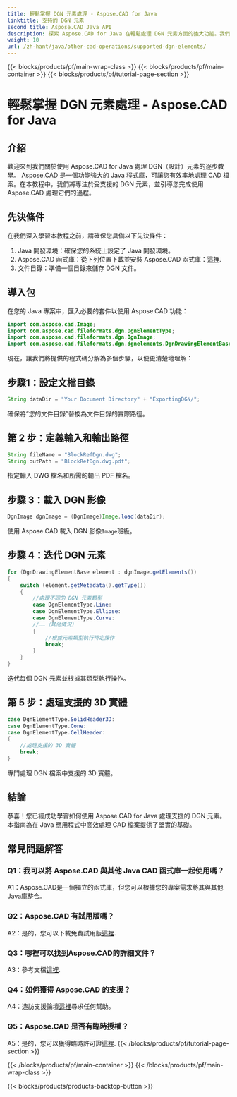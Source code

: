 ```yaml
---
title: 輕鬆掌握 DGN 元素處理 - Aspose.CAD for Java
linktitle: 支持的 DGN 元素
second_title: Aspose.CAD Java API
description: 探索 Aspose.CAD for Java 在輕鬆處理 DGN 元素方面的強大功能。我們的逐步指南可確保 CAD 檔案處理的無縫整合。
weight: 10
url: /zh-hant/java/other-cad-operations/supported-dgn-elements/
---
```


{{< blocks/products/pf/main-wrap-class >}}
{{< blocks/products/pf/main-container >}}
{{< blocks/products/pf/tutorial-page-section >}}

# 輕鬆掌握 DGN 元素處理 - Aspose.CAD for Java

## 介紹

歡迎來到我們關於使用 Aspose.CAD for Java 處理 DGN（設計）元素的逐步教學。 Aspose.CAD 是一個功能強大的 Java 程式庫，可讓您有效率地處理 CAD 檔案。在本教程中，我們將專注於受支援的 DGN 元素，並引導您完成使用 Aspose.CAD 處理它們的過程。

## 先決條件

在我們深入學習本教程之前，請確保您具備以下先決條件：

1. Java 開發環境：確保您的系統上設定了 Java 開發環境。
2.  Aspose.CAD 函式庫：從下列位置下載並安裝 Aspose.CAD 函式庫：[這裡](https://releases.aspose.com/cad/java/).
3. 文件目錄：準備一個目錄來儲存 DGN 文件。

## 導入包

在您的 Java 專案中，匯入必要的套件以使用 Aspose.CAD 功能：

```java
import com.aspose.cad.Image;
import com.aspose.cad.fileformats.dgn.DgnElementType;
import com.aspose.cad.fileformats.dgn.DgnImage;
import com.aspose.cad.fileformats.dgn.dgnelements.DgnDrawingElementBase;
```

現在，讓我們將提供的程式碼分解為多個步驟，以便更清楚地理解：

## 步驟1：設定文檔目錄

```java
String dataDir = "Your Document Directory" + "ExportingDGN/";
```

確保將“您的文件目錄”替換為文件目錄的實際路徑。

## 第 2 步：定義輸入和輸出路徑

```java
String fileName = "BlockRefDgn.dwg";
String outPath = "BlockRefDgn.dwg.pdf";
```

指定輸入 DWG 檔名和所需的輸出 PDF 檔名。

## 步驟 3：載入 DGN 影像

```java
DgnImage dgnImage = (DgnImage)Image.load(dataDir);
```

使用 Aspose.CAD 載入 DGN 影像`Image`班級。

## 步驟 4：迭代 DGN 元素

```java
for (DgnDrawingElementBase element : dgnImage.getElements())
{
    switch (element.getMetadata().getType())
    {
        //處理不同的 DGN 元素類型
        case DgnElementType.Line:
        case DgnElementType.Ellipse:
        case DgnElementType.Curve:
        //……（其他情況）
        {
            //根據元素類型執行特定操作
            break;
        }
    }
}
```

迭代每個 DGN 元素並根據其類型執行操作。

## 第 5 步：處理支援的 3D 實體

```java
case DgnElementType.SolidHeader3D:
case DgnElementType.Cone:
case DgnElementType.CellHeader:
{
    //處理支援的 3D 實體
    break;
}
```

專門處理 DGN 檔案中支援的 3D 實體。

## 結論

恭喜！您已經成功學習如何使用 Aspose.CAD for Java 處理支援的 DGN 元素。本指南為在 Java 應用程式中高效處理 CAD 檔案提供了堅實的基礎。

## 常見問題解答

### Q1：我可以將 Aspose.CAD 與其他 Java CAD 函式庫一起使用嗎？

A1：Aspose.CAD是一個獨立的函式庫，但您可以根據您的專案需求將其與其他Java庫整合。

### Q2：Aspose.CAD 有試用版嗎？

 A2：是的，您可以下載免費試用版[這裡](https://releases.aspose.com/).

### Q3：哪裡可以找到Aspose.CAD的詳細文件？

 A3：參考文檔[這裡](https://reference.aspose.com/cad/java/).

### Q4：如何獲得 Aspose.CAD 的支援？

 A4：造訪支援論壇[這裡](https://forum.aspose.com/c/cad/19)尋求任何幫助。

### Q5：Aspose.CAD 是否有臨時授權？

 A5：是的，您可以獲得臨時許可證[這裡](https://purchase.aspose.com/temporary-license/).
{{< /blocks/products/pf/tutorial-page-section >}}

{{< /blocks/products/pf/main-container >}}
{{< /blocks/products/pf/main-wrap-class >}}

{{< blocks/products/products-backtop-button >}}
